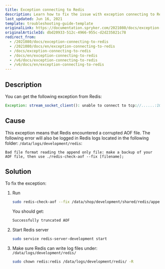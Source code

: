```yaml
---
title: Exception connecting to Redis
description: Learn how to fix the issue with exception connecting to Redis
last_updated: Jun 16, 2021
template: troubleshooting-guide-template
originalLink: https://documentation.spryker.com/2021080/docs/exception-connecting-to-redis
originalArticleId: dbd20933-512c-4966-955c-d2d235821c78
redirect_from:
  - /2021080/docs/exception-connecting-to-redis
  - /2021080/docs/en/exception-connecting-to-redis
  - /docs/exception-connecting-to-redis
  - /docs/en/exception-connecting-to-redis
  - /v6/docs/exception-connecting-to-redis
  - /v6/docs/en/exception-connecting-to-redis
---
```


## Description

You can get the following exception from Redis:

```php
Exception: stream_socket_client(): unable to connect to tcp://......:10009 (Connection refused)
```

## Cause

This exception means that Redis encountered a corrupted AOF file. The following error will also be logged in Redis logs located in the following folder: `/data/logs/development/redis`:

```
Bad file format reading the append only file: make a backup of your AOF file, then use ./redis-check-aof --fix [filename];
```

## Solution

To fix the exception:

1. Run

   ```bash
   sudo redis-check-aof --fix /data/shop/development/shared/redis/appendonly.aof
   ```

   You should get:

   ```bash
   Successfully truncated AOF
   ```

2. Start Redis server

   ```bash
   sudo service redis-server-development start
   ```

3. Make sure Redis can write log files under: `/data/logs/development/redis/`

   ```bash
   sudo chown redis:redis /data/logs/development/redis/ -R
   ```
